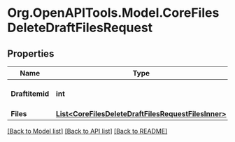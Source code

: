 # Org.OpenAPITools.Model.CoreFilesDeleteDraftFilesRequest

## Properties

Name | Type | Description | Notes
------------ | ------------- | ------------- | -------------
**Draftitemid** | **int** | Item id of the draft file area | [default to null]
**Files** | [**List&lt;CoreFilesDeleteDraftFilesRequestFilesInner&gt;**](CoreFilesDeleteDraftFilesRequestFilesInner.md) |  | 

[[Back to Model list]](../README.md#documentation-for-models) [[Back to API list]](../README.md#documentation-for-api-endpoints) [[Back to README]](../README.md)


